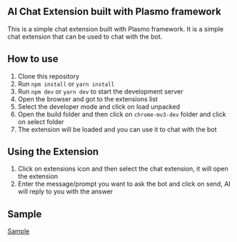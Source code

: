 ## AI Chat Extension built with Plasmo framework

This is a simple chat extension built with Plasmo framework. It is a simple chat extension that can be used to chat with the bot.

## How to use

1. Clone this repository
2. Run `npm install` or `yarn install`
3. Run `npm dev` or `yarn dev` to start the development server
4. Open the browser and got to the extensions list
5. Select the developer mode and click on load unpacked
6. Open the build folder and then click on `chrome-mv3-dev` folder and click on select folder
7. The extension will be loaded and you can use it to chat with the bot

## Using the Extension

1. Click on extensions icon and then select the chat extension, it will open the extension
2. Enter the message/prompt you want to ask the bot and click on send, AI will reply to you with the answer

## Sample


[Sample](https://github.com/hiyashmehta/ai-chat-extension/blob/main/extension-in-action.mp4)

